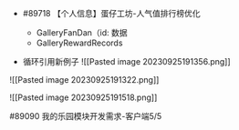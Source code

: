 

- #89718 【个人信息】蛋仔工坊-人气值排行榜优化
	- GalleryFanDan（id: 数据
	- GalleryRewardRecords




- 循环引用新例子
![[Pasted image 20230925191356.png]]

![[Pasted image 20230925191322.png]]


![[Pasted image 20230925191518.png]]


#89090 我的乐园模块开发需求-客户端5/5